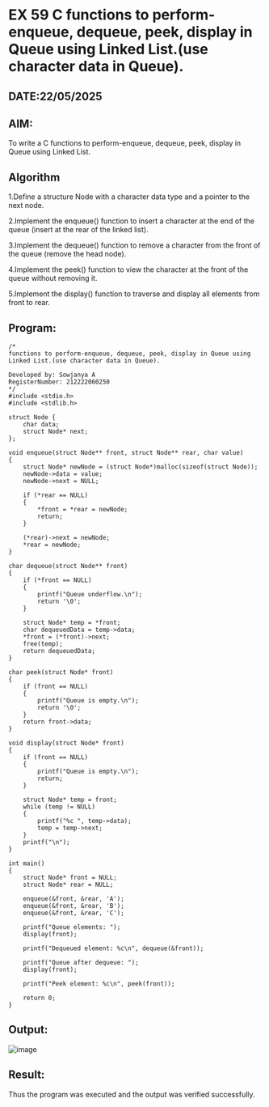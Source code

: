 # EX 59 C functions to perform-enqueue, dequeue, peek, display in Queue using Linked List.(use character data in Queue).
## DATE:22/05/2025
## AIM:
To write a C functions to perform-enqueue, dequeue, peek, display in Queue using Linked List.

## Algorithm
1.Define a structure Node with a character data type and a pointer to the next node.

2.Implement the enqueue() function to insert a character at the end of the queue (insert at the rear of the linked list).

3.Implement the dequeue() function to remove a character from the front of the queue (remove the head node).

4.Implement the peek() function to view the character at the front of the queue without removing it.

5.Implement the display() function to traverse and display all elements from front to rear.

## Program:
```
/*
functions to perform-enqueue, dequeue, peek, display in Queue using Linked List.(use character data in Queue).

Developed by: Sowjanya A
RegisterNumber: 212222060250 
*/
#include <stdio.h>
#include <stdlib.h>

struct Node {
    char data;
    struct Node* next;
};

void enqueue(struct Node** front, struct Node** rear, char value)
{
    struct Node* newNode = (struct Node*)malloc(sizeof(struct Node));
    newNode->data = value;
    newNode->next = NULL;

    if (*rear == NULL)
    {
        *front = *rear = newNode;
        return;
    }

    (*rear)->next = newNode;
    *rear = newNode;
}

char dequeue(struct Node** front)
{
    if (*front == NULL)
    {
        printf("Queue underflow.\n");
        return '\0';
    }

    struct Node* temp = *front;
    char dequeuedData = temp->data;
    *front = (*front)->next;
    free(temp);
    return dequeuedData;
}

char peek(struct Node* front)
{
    if (front == NULL)
    {
        printf("Queue is empty.\n");
        return '\0';
    }
    return front->data;
}

void display(struct Node* front)
{
    if (front == NULL)
    {
        printf("Queue is empty.\n");
        return;
    }

    struct Node* temp = front;
    while (temp != NULL)
    {
        printf("%c ", temp->data);
        temp = temp->next;
    }
    printf("\n");
}

int main()
{
    struct Node* front = NULL;
    struct Node* rear = NULL;

    enqueue(&front, &rear, 'A');
    enqueue(&front, &rear, 'B');
    enqueue(&front, &rear, 'C');
    
    printf("Queue elements: ");
    display(front);

    printf("Dequeued element: %c\n", dequeue(&front));
    
    printf("Queue after dequeue: ");
    display(front);

    printf("Peek element: %c\n", peek(front));

    return 0;
}
```

## Output:

![image](https://github.com/user-attachments/assets/f397a3ca-043f-4a4c-8f69-1680c49f5943)


## Result:
Thus the program was executed and the output was verified successfully.
